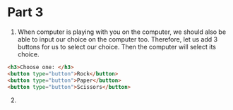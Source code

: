 # Part 3
1. When computer is playing with you on the computer, we should also be able to input our choice on the computer too. Therefore, let us add 3 buttons for us to select our choice. Then the computer will select its choice. 

```html
<h3>Choose one: </h3>
<button type="button">Rock</button>
<button type="button">Paper</button>
<button type="button">Scissors</button>
```

2. 
